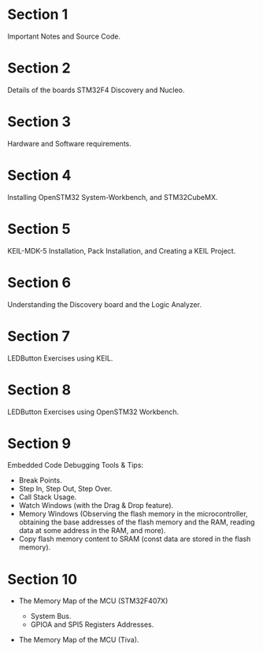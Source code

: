 # Section 1
Important Notes and Source Code.

# Section 2
Details of the boards STM32F4 Discovery and Nucleo.

# Section 3
Hardware and Software requirements.

# Section 4
Installing OpenSTM32 System-Workbench, and STM32CubeMX.

# Section 5
KEIL-MDK-5 Installation, Pack Installation, and Creating a KEIL Project.

# Section 6
Understanding the Discovery board and the Logic Analyzer.

# Section 7
LEDButton Exercises using KEIL.

# Section 8
LEDButton Exercises using OpenSTM32 Workbench.

# Section 9
Embedded Code Debugging Tools & Tips:
* Break Points.
* Step In, Step Out, Step Over.
* Call Stack Usage.
* Watch Windows (with the Drag & Drop feature).
* Memory Windows (Observing the flash memory in the microcontroller, obtaining the base addresses of the flash memory and the RAM, reading data at some address in the RAM, and more).
* Copy flash memory content to SRAM (const data are stored in the flash memory).

# Section 10
* The Memory Map of the MCU (STM32F407X)
    * System Bus.
    * GPIOA and SPI5 Registers Addresses.
    
* The Memory Map of the MCU (Tiva).
